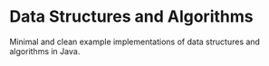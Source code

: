 Data Structures and Algorithms
=========================================

Minimal and clean example implementations of data structures and algorithms in Java.
